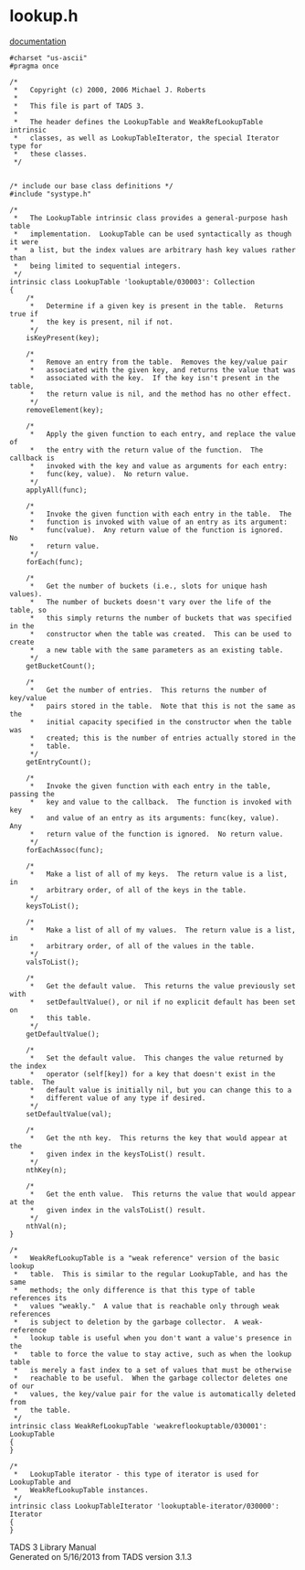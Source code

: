 # lookup.h

[documentation](../file/lookup.h.html)

    #charset "us-ascii"
    #pragma once

    /* 
     *   Copyright (c) 2000, 2006 Michael J. Roberts
     *   
     *   This file is part of TADS 3.
     *   
     *   The header defines the LookupTable and WeakRefLookupTable intrinsic
     *   classes, as well as LookupTableIterator, the special Iterator type for
     *   these classes.  
     */


    /* include our base class definitions */
    #include "systype.h"

    /*
     *   The LookupTable intrinsic class provides a general-purpose hash table
     *   implementation.  LookupTable can be used syntactically as though it were
     *   a list, but the index values are arbitrary hash key values rather than
     *   being limited to sequential integers.  
     */
    intrinsic class LookupTable 'lookuptable/030003': Collection
    {
        /* 
         *   Determine if a given key is present in the table.  Returns true if
         *   the key is present, nil if not. 
         */
        isKeyPresent(key);

        /*
         *   Remove an entry from the table.  Removes the key/value pair
         *   associated with the given key, and returns the value that was
         *   associated with the key.  If the key isn't present in the table,
         *   the return value is nil, and the method has no other effect. 
         */
        removeElement(key);

        /*
         *   Apply the given function to each entry, and replace the value of
         *   the entry with the return value of the function.  The callback is
         *   invoked with the key and value as arguments for each entry:
         *   func(key, value).  No return value.
         */
        applyAll(func);

        /*
         *   Invoke the given function with each entry in the table.  The
         *   function is invoked with value of an entry as its argument:
         *   func(value).  Any return value of the function is ignored.  No
         *   return value.  
         */
        forEach(func);

        /*
         *   Get the number of buckets (i.e., slots for unique hash values).
         *   The number of buckets doesn't vary over the life of the table, so
         *   this simply returns the number of buckets that was specified in the
         *   constructor when the table was created.  This can be used to create
         *   a new table with the same parameters as an existing table.  
         */
        getBucketCount();

        /*
         *   Get the number of entries.  This returns the number of key/value
         *   pairs stored in the table.  Note that this is not the same as the
         *   initial capacity specified in the constructor when the table was
         *   created; this is the number of entries actually stored in the
         *   table.  
         */
        getEntryCount();

        /*
         *   Invoke the given function with each entry in the table, passing the
         *   key and value to the callback.  The function is invoked with key
         *   and value of an entry as its arguments: func(key, value).  Any
         *   return value of the function is ignored.  No return value.  
         */
        forEachAssoc(func);

        /*
         *   Make a list of all of my keys.  The return value is a list, in
         *   arbitrary order, of all of the keys in the table.  
         */
        keysToList();

        /*
         *   Make a list of all of my values.  The return value is a list, in
         *   arbitrary order, of all of the values in the table. 
         */
        valsToList();

        /*
         *   Get the default value.  This returns the value previously set with
         *   setDefaultValue(), or nil if no explicit default has been set on
         *   this table.  
         */
        getDefaultValue();

        /*
         *   Set the default value.  This changes the value returned by the index
         *   operator (self[key]) for a key that doesn't exist in the table.  The
         *   default value is initially nil, but you can change this to a
         *   different value of any type if desired.  
         */
        setDefaultValue(val);

        /*
         *   Get the nth key.  This returns the key that would appear at the
         *   given index in the keysToList() result.  
         */
        nthKey(n);

        /*
         *   Get the enth value.  This returns the value that would appear at the
         *   given index in the valsToList() result. 
         */
        nthVal(n);
    }

    /*
     *   WeakRefLookupTable is a "weak reference" version of the basic lookup
     *   table.  This is similar to the regular LookupTable, and has the same
     *   methods; the only difference is that this type of table references its
     *   values "weakly."  A value that is reachable only through weak references
     *   is subject to deletion by the garbage collector.  A weak-reference
     *   lookup table is useful when you don't want a value's presence in the
     *   table to force the value to stay active, such as when the lookup table
     *   is merely a fast index to a set of values that must be otherwise
     *   reachable to be useful.  When the garbage collector deletes one of our
     *   values, the key/value pair for the value is automatically deleted from
     *   the table.  
     */
    intrinsic class WeakRefLookupTable 'weakreflookuptable/030001': LookupTable
    {
    }

    /*
     *   LookupTable iterator - this type of iterator is used for LookupTable and
     *   WeakRefLookupTable instances.  
     */
    intrinsic class LookupTableIterator 'lookuptable-iterator/030000': Iterator
    {
    }

<div class="ftr">

TADS 3 Library Manual  
Generated on 5/16/2013 from TADS version 3.1.3

</div>

